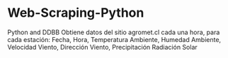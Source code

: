 # Web-Scraping-Python
Python and DDBB
Obtiene datos del sitio agromet.cl cada una hora, para cada estación: 
Fecha, Hora,  Temperatura Ambiente, Humedad Ambiente, Velocidad Viento, Dirección Viento, Precipitación Radiación Solar
